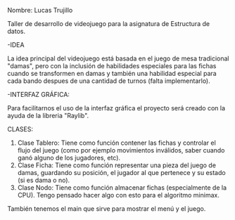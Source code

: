 Nombre: Lucas Trujillo

Taller de desarrollo de videojuego para la asignatura de Estructura de datos.

-IDEA

La idea principal del videojuego está basada en el juego de mesa tradicional "damas", pero con la inclusión de habilidades especiales para las fichas cuando se transformen en damas y también una habilidad especial para cada bando despues de una cantidad de turnos (falta implementarlo).

-INTERFAZ GRÁFICA:

Para facilitarnos el uso de la interfaz gráfica el proyecto será creado con la ayuda de la libreria "Raylib".

CLASES:
1. Clase Tablero: Tiene como función contener las fichas y controlar el flujo del juego (como por ejemplo movimientos inválidos, saber cuando ganó alguno de los jugadores, etc).
2. Clase Ficha: Tiene como función representar una pieza del juego de damas, guardando su posición, el jugador al que pertenece y su estado (si es dama o no).
3. Clase Nodo: Tiene como función almacenar fichas (especialmente de la CPU). Tengo pensado hacer algo con esto para el algoritmo minimax.

También tenemos el main que sirve para mostrar el menú y el juego.
